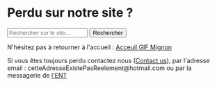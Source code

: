 
<html lang="fr">
    <head>
        <meta charset="utf-8">
        <title>GifMignon/Help</title>
    </head>

  <body>
        <h1>Perdu sur notre site ?</h1>
<form>
<input type="text" id="input" name="input" placeholder="Rechercher sur le site…">
<input type="button" id="bouton" value="Rechercher" onclick="controle()">
</form>
    <p></p>
    <p>N'hésitez pas à retourner à l'accueil : <a href="https://nsi-team.github.io/GIF_mignon/">Acceuil GIF Mignon</a>
    <p></p>
    <p>Si vous êtes toujours perdu contactez nous (<a href="https://nsi-team.github.io/Contact_Us/">Contact us</a>), par l'adresse email : cetteAdresseExistePasReelement@hotmail.com ou par la messagerie de <a href="https://rene-gosse.mon-ent-occitanie.fr/"> l'ENT</a>
<script src="script.js"></script>
